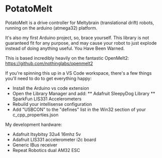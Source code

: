 # PotatoMelt

PotatoMelt is a drive controller for Meltybrain (translational drift) robots, running on the arduino (atmega32) platform.

It's also my first Arduino project, so, brace yourself. This library is not guaranteed fit for any purpose, and may cause your robot to just explode instead of doing anything useful. You Have Been Warned.

This is based incredibly heavily on the fantastic OpenMelt2: https://github.com/nothinglabs/openmelt2

If you're spinning this up in a VS Code workspace, there's a few things you'll need to do to get everything happy:
* Install the Arduino vs code extension
* Open the Library Manager and add:
** Adafruit SleepyDog Library
** SparkFun LIS331 Accelerometers
* Rebuild your intellisense configuration
* Add "USBCON" to the "defines" list in the Win32 section of your c_cpp_properties.json

My development hardware:
* Adafruit Itsybitsy 32u4 16mhz 5v
* Adafruit LIS331 accelerometer i2c board
* Generic IBus receiver
* Repeat Robotics dual AM32 ESC